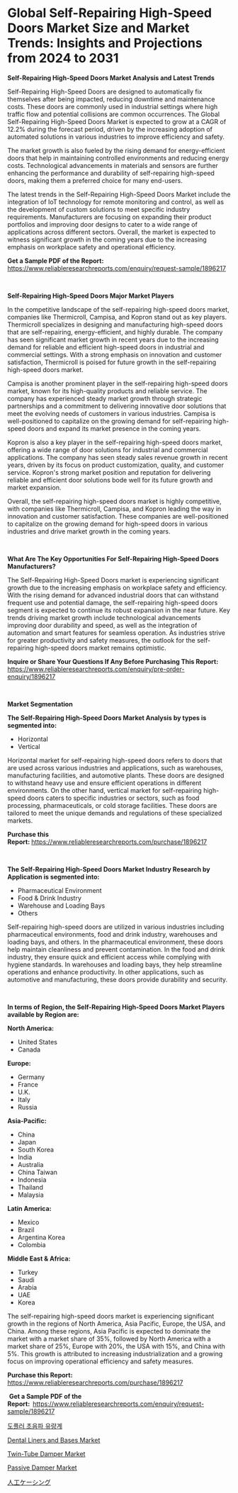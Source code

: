 <p><h1>Global Self-Repairing High-Speed Doors Market Size and Market Trends: Insights and Projections from 2024 to 2031</h1></p><p><strong>Self-Repairing High-Speed Doors Market Analysis and Latest Trends</strong></p>
<p><p>Self-Repairing High-Speed Doors are designed to automatically fix themselves after being impacted, reducing downtime and maintenance costs. These doors are commonly used in industrial settings where high traffic flow and potential collisions are common occurrences. The Global Self-Repairing High-Speed Doors Market is expected to grow at a CAGR of 12.2% during the forecast period, driven by the increasing adoption of automated solutions in various industries to improve efficiency and safety.</p><p>The market growth is also fueled by the rising demand for energy-efficient doors that help in maintaining controlled environments and reducing energy costs. Technological advancements in materials and sensors are further enhancing the performance and durability of self-repairing high-speed doors, making them a preferred choice for many end-users.</p><p>The latest trends in the Self-Repairing High-Speed Doors Market include the integration of IoT technology for remote monitoring and control, as well as the development of custom solutions to meet specific industry requirements. Manufacturers are focusing on expanding their product portfolios and improving door designs to cater to a wide range of applications across different sectors. Overall, the market is expected to witness significant growth in the coming years due to the increasing emphasis on workplace safety and operational efficiency.</p></p>
<p><strong>Get a Sample PDF of the Report:&nbsp;</strong> <a href="https://www.reliableresearchreports.com/enquiry/request-sample/1896217">https://www.reliableresearchreports.com/enquiry/request-sample/1896217</a></p>
<p>&nbsp;</p>
<p><strong>Self-Repairing High-Speed Doors Major Market Players</strong></p>
<p><p>In the competitive landscape of the self-repairing high-speed doors market, companies like Thermicroll, Campisa, and Kopron stand out as key players. Thermicroll specializes in designing and manufacturing high-speed doors that are self-repairing, energy-efficient, and highly durable. The company has seen significant market growth in recent years due to the increasing demand for reliable and efficient high-speed doors in industrial and commercial settings. With a strong emphasis on innovation and customer satisfaction, Thermicroll is poised for future growth in the self-repairing high-speed doors market.</p><p>Campisa is another prominent player in the self-repairing high-speed doors market, known for its high-quality products and reliable service. The company has experienced steady market growth through strategic partnerships and a commitment to delivering innovative door solutions that meet the evolving needs of customers in various industries. Campisa is well-positioned to capitalize on the growing demand for self-repairing high-speed doors and expand its market presence in the coming years.</p><p>Kopron is also a key player in the self-repairing high-speed doors market, offering a wide range of door solutions for industrial and commercial applications. The company has seen steady sales revenue growth in recent years, driven by its focus on product customization, quality, and customer service. Kopron's strong market position and reputation for delivering reliable and efficient door solutions bode well for its future growth and market expansion.</p><p>Overall, the self-repairing high-speed doors market is highly competitive, with companies like Thermicroll, Campisa, and Kopron leading the way in innovation and customer satisfaction. These companies are well-positioned to capitalize on the growing demand for high-speed doors in various industries and drive market growth in the coming years.</p></p>
<p>&nbsp;</p>
<p><strong>What Are The Key Opportunities For Self-Repairing High-Speed Doors Manufacturers?</strong></p>
<p><p>The Self-Repairing High-Speed Doors market is experiencing significant growth due to the increasing emphasis on workplace safety and efficiency. With the rising demand for advanced industrial doors that can withstand frequent use and potential damage, the self-repairing high-speed doors segment is expected to continue its robust expansion in the near future. Key trends driving market growth include technological advancements improving door durability and speed, as well as the integration of automation and smart features for seamless operation. As industries strive for greater productivity and safety measures, the outlook for the self-repairing high-speed doors market remains optimistic.</p></p>
<p><strong>Inquire or Share Your Questions If Any Before Purchasing This Report:</strong> <a href="https://www.reliableresearchreports.com/enquiry/pre-order-enquiry/1896217">https://www.reliableresearchreports.com/enquiry/pre-order-enquiry/1896217</a></p>
<p>&nbsp;</p>
<p><strong>Market Segmentation</strong></p>
<p><strong>The Self-Repairing High-Speed Doors Market Analysis by types is segmented into:</strong></p>
<p><ul><li>Horizontal</li><li>Vertical</li></ul></p>
<p><p>Horizontal market for self-repairing high-speed doors refers to doors that are used across various industries and applications, such as warehouses, manufacturing facilities, and automotive plants. These doors are designed to withstand heavy use and ensure efficient operations in different environments. On the other hand, vertical market for self-repairing high-speed doors caters to specific industries or sectors, such as food processing, pharmaceuticals, or cold storage facilities. These doors are tailored to meet the unique demands and regulations of these specialized markets.</p></p>
<p><strong>Purchase this Report:&nbsp;</strong><a href="https://www.reliableresearchreports.com/purchase/1896217">https://www.reliableresearchreports.com/purchase/1896217</a></p>
<p>&nbsp;</p>
<p><strong>The Self-Repairing High-Speed Doors Market Industry Research by Application is segmented into:</strong></p>
<p><ul><li>Pharmaceutical Environment</li><li>Food & Drink Industry</li><li>Warehouse and Loading Bays</li><li>Others</li></ul></p>
<p><p>Self-repairing high-speed doors are utilized in various industries including pharmaceutical environments, food and drink industry, warehouses and loading bays, and others. In the pharmaceutical environment, these doors help maintain cleanliness and prevent contamination. In the food and drink industry, they ensure quick and efficient access while complying with hygiene standards. In warehouses and loading bays, they help streamline operations and enhance productivity. In other applications, such as automotive and manufacturing, these doors provide durability and security.</p></p>
<p>&nbsp;</p>
<p><strong>In terms of Region, the Self-Repairing High-Speed Doors Market Players available by Region are:</strong></p>
<p>
    <p> <strong> North America: </strong>
        <ul>
            <li>United States</li>
            <li>Canada</li>
        </ul>
        </p> 
    <p> <strong> Europe: </strong>
        <ul>
            <li>Germany</li>
            <li>France</li>
            <li>U.K.</li>
            <li>Italy</li>
            <li>Russia</li>
        </ul>
        </p> 
    <p> <strong> Asia-Pacific: </strong>
        <ul>
            <li>China</li>
            <li>Japan</li>
            <li>South Korea</li>
            <li>India</li>
            <li>Australia</li>
            <li>China Taiwan</li>
            <li>Indonesia</li>
            <li>Thailand</li>
            <li>Malaysia</li>
        </ul>
        </p> 
    <p> <strong> Latin America: </strong>
        <ul>
            <li>Mexico</li>
            <li>Brazil</li>
            <li>Argentina Korea</li>
            <li>Colombia</li>
        </ul>
        </p> 
    <p> <strong> Middle East & Africa: </strong>
        <ul>
            <li>Turkey</li>
            <li>Saudi</li>
            <li>Arabia</li>
            <li>UAE</li>
            <li>Korea</li>
        </ul>
    </p>
    </p>
<p><p>The self-repairing high-speed doors market is experiencing significant growth in the regions of North America, Asia Pacific, Europe, the USA, and China. Among these regions, Asia Pacific is expected to dominate the market with a market share of 35%, followed by North America with a market share of 25%, Europe with 20%, the USA with 15%, and China with 5%. This growth is attributed to increasing industrialization and a growing focus on improving operational efficiency and safety measures.</p></p>
<p><strong>Purchase this Report: </strong><a href="https://www.reliableresearchreports.com/purchase/1896217">https://www.reliableresearchreports.com/purchase/1896217</a></p>
<p>&nbsp;<strong>Get a Sample PDF of the Report:&nbsp;&nbsp;</strong><a href="https://www.reliableresearchreports.com/enquiry/request-sample/1896217">https://www.reliableresearchreports.com/enquiry/request-sample/1896217</a></p>
<p><strong></strong></p>
<p><p><a href="https://medium.com/@arthurcastyper78566/%EB%8F%84%ED%94%8C%EB%9F%AC-%EC%B4%88%EC%9D%8C%ED%8C%8C-%EC%9C%A0%EC%86%8D%EA%B3%84-%EC%8B%9C%EC%9E%A5-%EA%B7%9C%EB%AA%A8%EB%8A%94-%EA%B8%80%EB%A1%9C%EB%B2%8C-%EC%82%B0%EC%97%85%EC%97%90%EC%84%9C-%EC%B5%9C%EC%A0%81%EC%9D%98-%EB%A7%88%EC%BC%80%ED%8C%85-%EC%B1%84%EB%84%90%EC%9D%84-%EB%82%98%ED%83%80%EB%83%85%EB%8B%88%EB%8B%A4-f4e886bacb6a">도플러 초음파 유량계</a></p><p><a href="https://cute-banjo-8ca.notion.site/Dental-Liners-and-Bases-Market-Size-Furnishes-Valuable-Information-Encompassing-Market-Share-Market-9946a5279a4f40b385362ab1a5c4464b">Dental Liners and Bases Market</a></p><p><a href="https://github.com/changoleonlaverguenzanoexiste/Market-Research-Report-List-2/blob/main/twin-tube-damper-market.md">Twin-Tube Damper Market</a></p><p><a href="https://github.com/dimitrishawkinswaynenp91rgz/Market-Research-Report-List-1/blob/main/passive-damper-market.md">Passive Damper Market</a></p><p><a href="https://medium.com/@heavengutkowski2023_37607/%E4%BA%BA%E5%B7%A5%E3%82%B1%E3%83%BC%E3%82%B7%E3%83%B3%E3%82%B0%E5%B8%82%E5%A0%B4-%E5%B8%82%E5%A0%B4%E3%82%B7%E3%82%A7%E3%82%A2-%E5%B8%82%E5%A0%B4%E5%8B%95%E5%90%91-%E3%81%8A%E3%82%88%E3%81%B3%E5%B0%86%E6%9D%A5%E3%81%AE%E6%88%90%E9%95%B7%E3%82%92%E6%8E%A2%E3%82%8B-d47baf3272da">人工ケーシング</a></p></p>